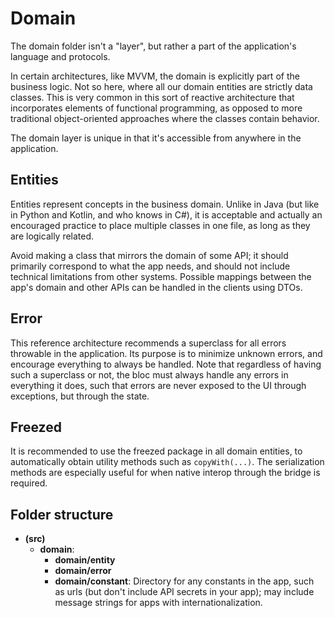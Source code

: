 # Domain

The domain folder isn't a "layer", but rather a part of the application's language and protocols.

In certain architectures, like MVVM, the domain is explicitly part of the business logic. Not so here, where all our domain entities are strictly data classes. This is very common in this sort of reactive architecture that incorporates elements of functional programming, as opposed to more traditional object-oriented approaches where the classes contain behavior.

The domain layer is unique in that it's accessible from anywhere in the application.

## Entities

Entities represent concepts in the business domain. Unlike in Java (but like in Python and Kotlin, and who knows in C#), it is acceptable and actually an encouraged practice to place multiple classes in one file, as long as they are logically related.

Avoid making a class that mirrors the domain of some API; it should primarily correspond to what the app needs, and should not include technical limitations from other systems. Possible mappings between the app's domain and other APIs can be handled in the clients using DTOs.

## Error

This reference architecture recommends a superclass for all errors throwable in the application. Its purpose is to minimize unknown errors, and encourage everything to always be handled. Note that regardless of having such a superclass or not, the bloc must always handle any errors in everything it does, such that errors are never exposed to the UI through exceptions, but through the state.

## Freezed

It is recommended to use the freezed package in all domain entities, to automatically obtain utility methods such as `copyWith(...)`. The serialization methods are especially useful for when native interop through the bridge is required.

## Folder structure

- **(src)**
  - **domain**:
    - **domain/entity**
    - **domain/error**
    - **domain/constant**: Directory for any constants in the app, such as urls (but don't include API secrets in your app); may include message strings for apps with internationalization.
